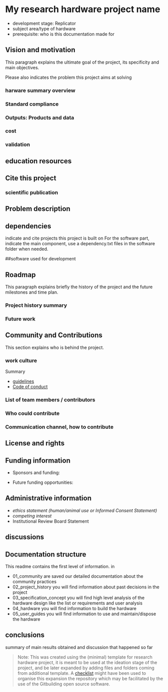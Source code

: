 # My research hardware project name

- development stage: Replicator <!--- needs analysis, Concept development, product development and prototyping: give version number, replicator : give version number
        --->
- subject area/type of hardware
- prerequisite: who is this documentation made for

## Vision and motivation

This paragraph explains the ultimate goal of the project, its specificity and main objectives.

Please also indicates the problem this project aims at solving

### harware summary overview

### Standard compliance

### Outputs: Products and data

### cost

### validation

##  education resources

## Cite this project

### scientific publication

## Problem description

## dependencies
indicate and cite projects this project is built on
For the software part, indicate the main component, use a dependency.txt files in the software folder when needed.

##software used for development

## Roadmap
This paragraph explains briefly the history of the project and the future milestones and time plan.

### Project history summary

### Future work

## Community and Contributions
This section explains who is behind the project.

### work culture 

Summary

-   [guidelines](01_community/guidelines.md)
-   [Code of conduct](01_community/coc.md)

### List of team members / contributors

### Who could contribute

### Communication channel, how to contribute

## License and rights

## Funding information

-   Sponsors and funding:

-   Future funding opportunities:

## Administrative information

-   *ethics statement (human/animal use or Informed Consent Statement)*
-   *competing interest*
- Institutional Review Board Statement

## discussions

## Documentation structure

This readme contains the first level of information.
in 
- 01_community are saved our detailed documentation about the community practices
- 02_project_history you will find information about past decisions in the project
- 03_specification_concept you will find high level analysis of the hardware design like the list or requirements and user analysis
- 04_hardware you will find information to build the hardware
- 05_user_guides you will find information to use and maintain/dispose the hardware

## conclusions
summary of main results obtained and discussion that happened so far

> Note: This was created using the (minimal) template for research hardware project, it is meant to be used at the ideation stage of the project, and be later expanded by adding files and folders coming from additional template.
> A [checklist](checklist.md) might have been used to organise this expansion the repository which may be facilitated by the use of the Gitbuilding open source software.

